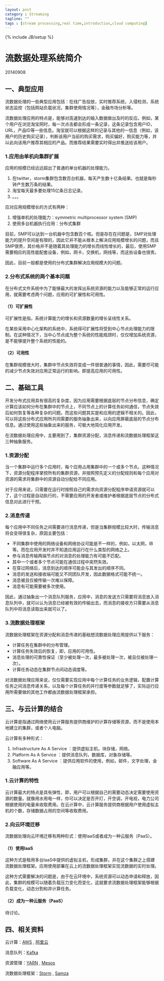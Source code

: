 ```yaml
---
layout: post
category : Streaming
tagline: ""
tags : [stream processing,real time,introduction,cloud computing]
---
```

{% include JB/setup %}

# 流数据处理系统简介

20140908

## 一、典型应用

流数据处理的一些典型应用包括：在线广告投放，实时推荐系统，入侵检测，系统状态监控（包括网站负载状况，集群使用情况等），金融市场分析等。

流数据处理应用的特点是，能够对高速到达的输入数据做出及时的反应。例如，某个用户在浏览淘宝网时，每一次点击都会形成一条记录，这条记录包含用户ID，URL，产品ID等一些信息。淘宝就可以根据这样的记录与其他的一信息（例如，该用户的历史购买记录），判断该用户当前的购买需求，购买偏好，购买能力等，并以此向该用户推荐其相应的产品。而推荐结果需要实时得出并推送给该用户。

### 1.应用由单机向集群扩展

应用的规模已经远远超出了普通的单台机器的处理能力。

1. 在twitter，storm集群包含数百台机器，每天产生数十亿条结果。也就是每秒钟产生数万条的结果。
2. 淘宝每天最多要处理15亿条日志记录。
3. 。。。

应对应用规模增长的方式有两种：

1. 增强单机的处理能力：symmetric multiprocessor system (SMP)
2. 使用多台机器执行应用：分布式集群

目前，SMP可以达到一台机器中包含数百个核。但是存在在问题是，SMP对处理能力的提升空间是有限的，因此它并不能从根本上解决应用规模增长的问题，而且SMP很贵，其价格并不是随着其处理能力的增长而线性增长的，最后，使用SMP需要相应的高性能配套设备，例如，网卡，交换机，网线等，而这些设备也很贵。

因此，目前一般都是使用的分布式集群解决应用规模大的问题。

### 2.分布式系统的两个基本问题

在分布式文件系统中为了能够最大的发挥出系统资源的能力以及能够正常的运行应用，就需要考虑两个问题，应用的可扩展性和可用性。

#### （1）可扩展性

可扩展性是指，系统计算能力的增长和资源数量的增长呈线性关系。

在某些采用中心化架构的系统中，系统得可扩展性将受到中心节点处理能力的限制。在这种情况下，当中心节点成为整个系统的性能瓶颈时，仅仅增加系统资源，是不能够提升整个系统的性能的。

#### （2）可用性

在集群规模很大时，集群中节点失效将变成一件很普通的事情，因此，需要尽可能的减少节点失效对应用正常运行的影响。即提高应用的可用性。

## 二、基础工具

开发分布式应用具有很高的复杂度，因为应用需要根据底层的节点分布信息，确定计算应该如何分布在集群中的节点上，不同节点上的计算任务如何通信，节点失效后如何恢复等各种复杂的问题。而这些问题其实是和应用的逻辑不相关的。因此，可以将这些分布式应用所共同需要的服务抽象出来，以向应用屏蔽底层的节点分布信息。通过使用这些抽象出来的服务，可极大地简化应用开发。

在流数据处理应用中，主要用到了，集群资源分配，消息传递和流数据处理框架这三种抽象服务。

### 1.资源分配

当一个集群中运行多个应用时，每个应用占用集群中的一个或多个节点。这种情况下，资源分配程序掌控所有的集群资源，并按照预先定义的分配规则和每个应用对资源的需求将集群中的资源自动分配给不同应用。

对于应用来说，只需要在运行时按照自己的需求向资源分配程序申请资源就可以了，这个过程是自动执行的，不需要应用的开发者或维护者根据底层节点的分布式信息对此进行干预。

### 2.消息传递

每个应用中不同任务之间需要进行消息传递，但是当集群规模比较大时，传输消息将会变得很复杂，原因主要包括：

- 不同集群中使用的网络设备和网络协议可能是不一样的，例如，以太网，IB等。而在应用开发时并不知道应用运行在什么类型的网络之上。
- 参与消息传输两端节点的对消息的处理能力有可能不匹配。
- 其中一个或者多个节点可能在通信过程中突然失效。
- 在穿过网络后，消息到达的顺序可能会与其发出的顺序不同。
- 消息的发送和接收端可能又不同团队开发，因此数据格式可能不统一。
- 消息被且仅被传输一次难以保障。
- 消息有可能需要被多次使用。

因此，通过抽象出一个消息队列服务，应用中，消息的发送方只需要将消息放入消息队列中，就可以认为消息已经被有效的传输出去，而消息的接收方只需要从消息队列中将消息读取出来就可以了。

### 3.流数据处理框架

流数据处理框架在资源分配和消息传递的基础想流数据处理应用提供以下服务：

- 计算任务在集群中的分布管理。
- 计算任务失效后的恢复，即，应用的可用性。
- 消息处理的可靠性保证（至少被处理一次，最多被处理一次，被且仅被处理一次）。
- 计算任务动态在集群节点间动态调度等。

对流数据处理应用来说，仅仅需要实现应用中每个计算任务的业务逻辑，配置计算任务之间消息传递关系，以及每个计算任务的并行度等参数就足够了，实际运行应用所需要做的其他工作都由流数据处理框架承担。

## 三、与云计算的结合

云计算是指通过网络使用云计算服务提供商维护的计算存储等资源，而不是使用本地建立的集群，或者个人电脑。

云计算有多种形式：

1. Infrastructure As A Service ：提供虚拟主机，块存储，网络。
2. Platform As A Service ：提供消息队列，数据库，对象存储等。
3. Software As A Service ：提供应用软件的使用，例如，邮件，文字处理，金融应用等。

### 1.云计算的特性

云计算最大的特点是具有弹性，即，用户可以根据自己的需要动态决定需要使用资源的数量。就像用水用电一样，你可以决定是否开灯，开空调，开电视，电力公司根据使用的电量来收取费用。在云计算中，云计算服务提供商根据用户使用虚拟主机的个数，存储数据占用的空间等收取费用。

### 2.向云环境迁移

流数据处理向云环境迁移有两种形式：使用IaaS或者成为一种云服务（PaaS）。

#### （1）使用IaaS

这种方式是租用多台IaaS中提供的虚拟主机，形成集群，并在这个集群之上搭建流数据处理框架。应用使用部署在云上的流数据处理框架实现流数据的实时处理。

这种方式需要解决的问题是，由于在云环境中，系统资源可以动态申请和释放，因此，集群的规模可以随着负载压力变化而变化，这就要求流数据处理框架能够根据负载变化，动态分割和并计算任务。

#### （2）成为一种云服务（PaaS）

待讨论。

## 四、相关资料

云计算：[AWS](http://aws.amazon.com) , [阿里云](http://www.aliyun.com)

消息队列：[Kafka](http://kafka.apache.org)

资源管理：[YARN](http://hadoop.apache.org/docs/current/hadoop-yarn/hadoop-yarn-site/YARN.html) , [Mesos](http://mesos.apache.org)

流数据处理框架：[Storm](https://storm.incubator.apache.org) , [Samza](http://samza.incubator.apache.org)
